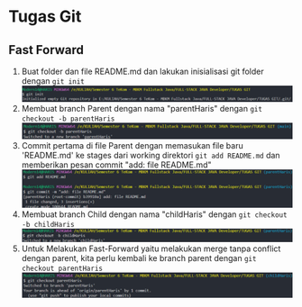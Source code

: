 # Tugas Git

## Fast Forward

1. Buat folder dan file README.md dan lakukan inisialisasi git folder dengan `git init`
   ![Gambar yang menjelaskan inisialisasi folder terhadap folder yang dibuat dengan 'git init' di CLI](https://github.com/SIBKM-06-Java/S1-Git/blob/parentHaris/images/initialisasi.png)
2. Membuat branch Parent dengan nama "parentHaris" dengan `git checkout -b parentHaris`
   ![Gambar yang menjelaskan tentang menjalankan perintah ke CLI untuk membuat branch "parentHaris" dengan 'git checkout -b parentHaris'](https://github.com/SIBKM-06-Java/S1-Git/blob/parentHaris/images/buatbranchParent.png)
3. Commit pertama di file Parent dengan memasukan file baru 'README.md' ke stages dari working direktori `git add README.md` dan memberikan pesan commit "add: file README.md"
   ![Commit pertama di file Parent dengan memasukan file baru 'README.md' ke stages dari working direktori 'git add README.md'dan memberikan pesan commit "add: file README.md"](https://github.com/SIBKM-06-Java/S1-Git/blob/parentHaris/images/commitpertama.png)
4. Membuat branch Child dengan nama "childHaris" dengan `git checkout -b childHaris`
   ![Gambar yang menjelaskan tentang menjalankan perintah ke CLI untuk membuat branch "childHaris" dengan 'git checkout -b childHaris'](https://github.com/SIBKM-06-Java/S1-Git/blob/parentHaris/images/buatbranchChild.png)
5. Untuk Melakukan Fast-Forward yaitu melakukan merge tanpa conflict dengan parent, kita perlu kembali ke branch parent dengan `git checkout parentHaris`
   ![Gambar yang menjelaskan tentang menjalankan perintah ke CLI untuk kembali ke branch parent dengan `git checkout parentHaris`](https://github.com/SIBKM-06-Java/S1-Git/blob/parentHaris/images/pindahbranchParent.png)
